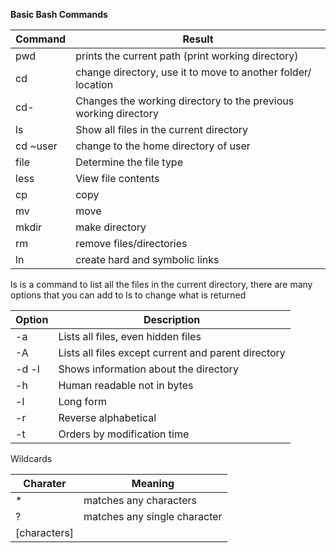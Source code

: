 **Basic Bash Commands**


| Command | Result |
| --- | --- |
| pwd | prints the current path (print working directory) |
| cd | change directory, use it to move to another folder/ location |
| cd- | Changes the working directory to the previous working directory |
| ls | Show all files in the current directory |
| cd ~user | change to the home directory of user |
| file | Determine the file type |
| less | View file contents |
| cp | copy |
| mv | move | 
| mkdir | make directory |
| rm | remove files/directories |
| ln | create hard and symbolic links |


ls is a command to list all the files in the current directory, there are many options that you can add to ls to change what is returned

| Option | Description |
| --- | --- |
| -a | Lists all files, even hidden files |
| -A | Lists all files except current and parent directory |
| -d -l | Shows information about the directory |
| -h | Human readable not in bytes |
| -l | Long form |
| -r | Reverse alphabetical |
| -t | Orders by modification time |

Wildcards

| Charater | Meaning |
| --- | --- |
| * | matches any characters |
| ? | matches any single character |
| [characters] | 
